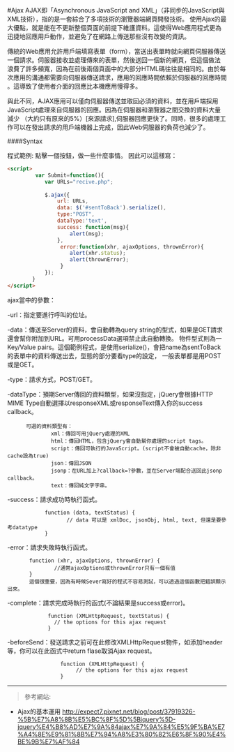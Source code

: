 
#Ajax
AJAX即「Asynchronous JavaScript and XML」（非同步的JavaScript與XML技術），指的是一套綜合了多項技術的瀏覽器端網頁開發技術。
使用Ajax的最大優點，就是能在不更新整個頁面的前提下維護資料。這使得Web應用程式更為迅捷地回應用戶動作，並避免了在網路上傳送那些沒有改變的資訊。

傳統的Web應用允許用戶端填寫表單（form），當送出表單時就向網頁伺服器傳送一個請求。伺服器接收並處理傳來的表單，然後送回一個新的網頁，但這個做法
浪費了許多頻寬，因為在前後兩個頁面中的大部分HTML碼往往是相同的。由於每次應用的溝通都需要向伺服器傳送請求，應用的回應時間依賴於伺服器的回應時間
。這導致了使用者介面的回應比本機應用慢得多。

與此不同，AJAX應用可以僅向伺服器傳送並取回必須的資料，並在用戶端採用JavaScript處理來自伺服器的回應。因為在伺服器和瀏覽器之間交換的資料大量減少
（大約只有原來的5%）[來源請求],伺服器回應更快了。同時，很多的處理工作可以在發出請求的用戶端機器上完成，因此Web伺服器的負荷也減少了。

####Syntax

程式範例: 點擊一個按鈕，做一些什麼事情。
因此可以這樣寫：
```html
<script>
         var Submit=function(){
            var URLs="recive.php";
           
            $.ajax({
                url: URLs,
                data: $('#sentToBack').serialize(),
                type:"POST",
                dataType:'text',
                success: function(msg){
                    alert(msg);
                },
                 error:function(xhr, ajaxOptions, thrownError){ 
                    alert(xhr.status); 
                    alert(thrownError); 
                 }
            });
        }
</script>
```
ajax當中的參數：

-url：指定要進行呼叫的位址。

-data：傳送至Server的資料，會自動轉為query string的型式，如果是GET請求還會幫你附加到URL。可用processData選項禁止此自動轉換。
      物件型式則為一Key/Value pairs。這個範例程式，是使用serialize()，會把name為sentToBack的表單中的資料傳送出去，型態的部分要看type的設定，
      一般表單都是用POST或是GET。
      
-type：請求方式，POST/GET。

-dataType：預期Server傳回的資料類型，如果沒指定，jQuery會根據HTTP MIME Type自動選擇以responseXML或responseText傳入你的success callback。
          
          可選的資料類型有：
                  xml：傳回可用jQuery處理的XML
                  html：傳回HTML，包含jQuery會自動幫你處理的script tags。
                  script：傳回可執行的JavaScript。(script不會被自動cache，除非cache設為true)
                  json：傳回JSON
                  jsonp：在URL加上?callback=?參數，並在Server端配合送回此jsonp callback。
                  text：傳回純文字字串。
                  
-success：請求成功時執行函式。

                function (data, textStatus) {
                       // data 可以是 xmlDoc, jsonObj, html, text, 但還是要參考datatype                          
                } 
                
-error：請求失敗時執行函式。

           function (xhr, ajaxOptions, thrownError) {
                   //通常ajaxOptions或thrownError只有一個有值
           } 
           這個很重要，因為有時候Sever寫好的程式不容易測試，可以透過這個函數把錯誤顯示出來。

-complete：請求完成時執行的函式(不論結果是success或error)。

                 function (XMLHttpRequest, textStatus) {
                   // the options for this ajax request 
                 }
                 
-beforeSend：發送請求之前可在此修改XMLHttpRequest物件，如添加header等，你可以在此函式中return flase取消Ajax request。

                     function (XMLHttpRequest) { 
                          // the options for this ajax request 
                     }
                     
      
***
>參考網站:
- Ajax的基本運用 <http://expect7.pixnet.net/blog/post/37919326-%5B%E7%A8%8B%E5%BC%8F%5D%5Bjquery%5D-jquery%E4%B8%AD%E7%9A%84ajax%E7%9A%84%E5%9F%BA%E7%A4%8E%E9%81%8B%E7%94%A8%E3%80%82%E6%8F%90%E4%BE%9B%E7%AF%84>               
